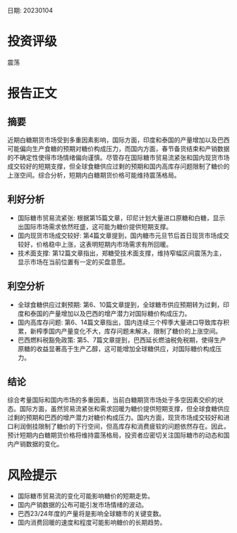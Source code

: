 
日期: 20230104

# 投资评级

震荡

# 报告正文

## 摘要

近期白糖期货市场受到多重因素影响，国际方面，印度和泰国的产量增加以及巴西可能偏向生产食糖的预期对糖价构成压力，而国内方面，春节备货结束和产销数据的不确定性使得市场情绪偏向谨慎。尽管存在国际糖市贸易流紧张和国内现货市场成交较好的短期支撑，但全球食糖供应过剩的预期和国内高库存问题限制了糖价的上涨空间。综合分析，短期内白糖期货价格可能维持震荡格局。

## 利好分析

* 国际糖市贸易流紧张: 根据第15篇文章，印尼计划大量进口原糖和白糖，显示出国际市场需求依然旺盛，这可能为糖价提供短期支撑。
* 国内现货市场成交较好: 第4篇文章提到，国内糖市元旦节后首日现货市场成交较好，价格稳中上涨，这表明短期内市场需求有所回暖。
* 技术面支撑: 第12篇文章指出，郑糖受技术面支撑，维持窄幅区间震荡为主，显示市场在当前位置有一定的买盘意愿。

## 利空分析

* 全球食糖供应过剩预期: 第6、10篇文章提到，全球糖市供应预期转为过剩，印度和泰国的产量增加以及巴西的增产潜力对国际糖价构成压力。
* 国内高库存问题: 第6、14篇文章指出，国内连续三个榨季大量进口导致库存积累，新榨季国内产量变化不大，库存问题未解决，限制了糖价的上涨空间。
* 巴西燃料税豁免政策: 第5、7篇文章提到，巴西延长燃油税免税期，使得生产原糖的收益显著高于生产乙醇，这可能增加全球糖供应，对国际糖价构成压力。

## 结论

综合考量国际和国内市场的多重因素，当前白糖期货市场处于多空因素交织的状态。国际方面，虽然贸易流紧张和需求回暖为糖价提供短期支撑，但全球食糖供应过剩的预期和巴西的增产潜力对糖价构成压力。国内方面，现货市场成交较好和进口利润倒挂限制了糖价的下行空间，但高库存和消费疲软的问题依然存在。因此，预计短期内白糖期货价格将维持震荡格局，投资者应密切关注国际糖市的动态和国内产销数据的变化。

# 风险提示

* 国际糖市贸易流的变化可能影响糖价的短期走势。
* 国内产销数据的公布可能引发市场情绪的波动。
* 巴西23/24年度的产量将是影响全球糖市的关键变数。
* 国内消费回暖的速度和程度可能影响糖价的长期趋势。

